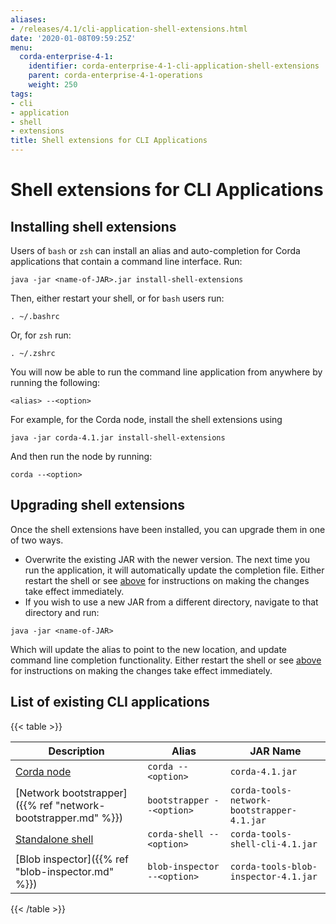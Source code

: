 ```yaml
---
aliases:
- /releases/4.1/cli-application-shell-extensions.html
date: '2020-01-08T09:59:25Z'
menu:
  corda-enterprise-4-1:
    identifier: corda-enterprise-4-1-cli-application-shell-extensions
    parent: corda-enterprise-4-1-operations
    weight: 250
tags:
- cli
- application
- shell
- extensions
title: Shell extensions for CLI Applications
---
```



# Shell extensions for CLI Applications



## Installing shell extensions

Users of `bash` or `zsh` can install an alias and auto-completion for Corda applications that contain a command line interface. Run:

```shell
java -jar <name-of-JAR>.jar install-shell-extensions
```

Then, either restart your shell, or for `bash` users run:

```shell
. ~/.bashrc
```

Or, for `zsh` run:

```shell
. ~/.zshrc
```

You will now be able to run the command line application from anywhere by running the following:

```shell
<alias> --<option>
```

For example, for the Corda node, install the shell extensions using

```shell
java -jar corda-4.1.jar install-shell-extensions
```

And then run the node by running:

```shell
corda --<option>
```


## Upgrading shell extensions

Once the shell extensions have been installed, you can upgrade them in one of two ways.


* Overwrite the existing JAR with the newer version. The next time you run the application, it will automatically update
the completion file. Either restart the shell or see [above](#installing-shell-extensions) for instructions
on making the changes take effect immediately.
* If you wish to use a new JAR from a different directory, navigate to that directory and run:

```shell
java -jar <name-of-JAR>
```

Which will update the alias to point to the new location, and update command line completion functionality. Either
restart the shell or see [above](#installing-shell-extensions) for instructions on making the changes take effect immediately.


## List of existing CLI applications


{{< table >}}

|Description|Alias|JAR Name|
|---------------------------------------------------------|------------------------------|----------------------------------------------------------|
|[Corda node](running-a-node.html#starting-an-individual-corda-node)|`corda --<option>`|`corda-4.1.jar`|
|[Network bootstrapper]({{% ref "network-bootstrapper.md" %}})|`bootstrapper --<option>`|`corda-tools-network-bootstrapper-4.1.jar`|
|[Standalone shell](shell.html#standalone-shell)|`corda-shell --<option>`|`corda-tools-shell-cli-4.1.jar`|
|[Blob inspector]({{% ref "blob-inspector.md" %}})|`blob-inspector --<option>`|`corda-tools-blob-inspector-4.1.jar`|

{{< /table >}}

